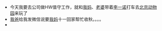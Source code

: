 - 今天我要去公司做HW值守工作，就和[我妈](<我妈.md>)、[老婆](<老婆.md>)带着[李一诺](<李一诺.md>)打车去[北京动物园](<北京动物园.md>)来玩了
- [我爸](<我爸.md>)给我发微信说要[我妈](<我妈.md>)十一回家帮忙收秋。。。。
- 
